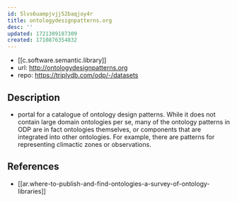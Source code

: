 ```yaml
---
id: 5lvs6uampjvjj52baqjoy4r
title: ontologydesignpatterns.org
desc: ''
updated: 1721309187309
created: 1710876354832
---
```


- [[c.software.semantic.library]]
- url: http://ontologydesignpatterns.org
- repo: https://triplydb.com/odp/-/datasets

## Description

- portal for a catalogue of ontology design patterns. While it does not contain large domain ontologies per se, many of the ontology patterns in ODP are in fact ontologies themselves, or components that are integrated into other ontologies. For example, there are patterns for representing climactic zones or observations.

## References

- [[ar.where-to-publish-and-find-ontologies-a-survey-of-ontology-libraries]]